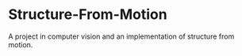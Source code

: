 # Structure-From-Motion
A project in computer vision and an implementation of structure from motion.
